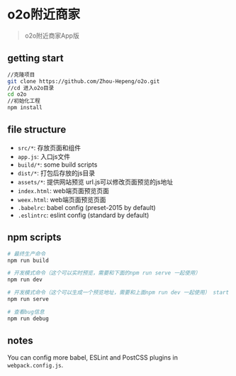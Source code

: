 # o2o附近商家

> o2o附近商家App版

## getting start

```bash
//克隆项目
git clone https://github.com/Zhou-Hepeng/o2o.git
//cd 进入o2o目录
cd o2o
//初始化工程
npm install
```

## file structure

* `src/*`: 存放页面和组件
* `app.js`: 入口js文件
* `build/*`: some build scripts
* `dist/*`: 打包后存放的js目录
* `assets/*`: 提供网站预览  url.js可以修改页面预览的js地址
* `index.html`: web端页面预览页面
* `weex.html`: web端页面预览页面
* `.babelrc`: babel config (preset-2015 by default)
* `.eslintrc`: eslint config (standard by default)

## npm scripts

```bash
# 最终生产命令
npm run build

# 开发模式命令（这个可以实时预览，需要和下面的npm run serve 一起使用）
npm run dev

# 开发模式命令（这个可以生成一个预览地址，需要和上面npm run dev 一起使用） start a Web server at 8080 port
npm run serve

# 查看bug信息
npm run debug
```

## notes

You can config more babel, ESLint and PostCSS plugins in `webpack.config.js`.
